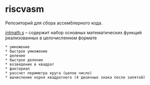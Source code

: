 # riscvasm

Репозиторий для сбора ассемблерного кода.

[intmath.s](intmath.s) – содержит набор основных математических функций реализованных в целочисленном формате

	* умножение
	* быстрое умножение
	* деление
	* быстрое деление
	* возведение в квадрат
	* факториал
	* рассчет периметра круга (целое число)
	* вычисление корня квадратного (4 двоичных знака после запятой)

